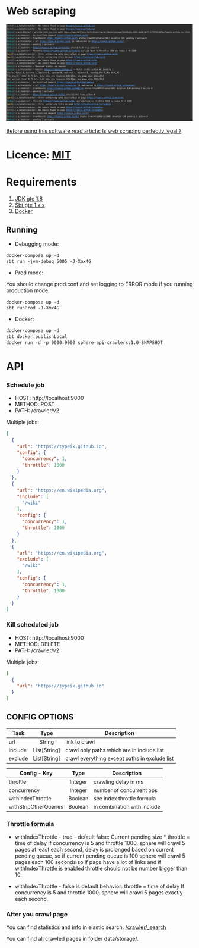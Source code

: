 # Web scraping

![Crawler log](log.png)

[Before using this software read article: Is web scraping perfectly legal ?](https://benbernardblog.com/web-scraping-and-crawling-are-perfectly-legal-right)

# Licence: [MIT](LICENSE)

# Requirements

1. [JDK gte 1.8](https://openjdk.java.net/install/)
2. [Sbt gte 1.x.x](https://www.scala-sbt.org/) 
3. [Docker](https://www.docker.com/products/overview)

## Running
* Debugging mode:
```
docker-compose up -d
sbt run -jvm-debug 5005 -J-Xmx4G
```
* Prod mode:

You should change prod.conf and set logging to ERROR mode if you running production mode.
```
docker-compose up -d
sbt runProd -J-Xmx4G
```

* Docker:
```
docker-compose up -d
sbt docker:publishLocal
docker run -d -p 9000:9000 sphere-api-crawlers:1.0-SNAPSHOT
```

# API

### Schedule job
* HOST: http://localhost:9000
* METHOD: POST
* PATH: /crawler/v2

Multiple jobs:
```json
[
  {
    "url": "https://typeix.github.io",
    "config": {
      "concurrency": 1,
      "throttle": 1000
    }
  },
  {
    "url": "https://en.wikipedia.org",
    "include": [
      "/wiki"
    ],
    "config": {
      "concurrency": 1,
      "throttle": 1000
    }
  },
  {
    "url": "https://en.wikipedia.org",
    "exclude": [
      "/wiki" 
    ],
    "config": {
      "concurrency": 1,
      "throttle": 1000
    }
  }
]
```


### Kill scheduled job
* HOST: http://localhost:9000
* METHOD: DELETE
* PATH: /crawler/v2

Multiple jobs:
```json
[
  {
    "url": "https://typeix.github.io"
  }
]
```

## CONFIG OPTIONS
| Task                  | Type         | Description  |
| --------------------- |:------------:| ------------|
| url                   | String       | link to crawl |
| include               | List[String] | crawl only paths which are in include list |
| exclude               | List[String] | crawl everything except paths in exclude list |

| Config - Key      | Type    | Description  |
| --------------------- |:-------:| ------------|
| throttle              | Integer | crawling delay in ms |
| concurrency           | Integer | number of concurrent ops |
| withIndexThrottle     | Boolean | see index throttle formula |
| withStripOtherQueries | Boolean | in combination with include |

### Throttle formula
* withIndexThrottle - true - default false:
Current pending size * throttle = time of delay
If concurrency is 5 and throttle 1000, sphere will crawl 5 pages at least each second, delay is prolonged based on 
current pending queue, so if current pending queue is 100 sphere will crawl 5 pages each 100 seconds so if page have 
a lot of links and if withIndexThrottle is enabled throttle should not be number bigger than 10.

* withIndexThrottle - false is default behavior:
throttle = time of delay
If concurrency is 5 and throttle 1000, sphere will crawl 5 pages exactly each second.


### After you crawl page
You can find statistics and info in elastic search.
[/crawler/_search](http://localhost:9200/crawler/_search?pretty)

You can find all crawled pages in folder data/storage/.

